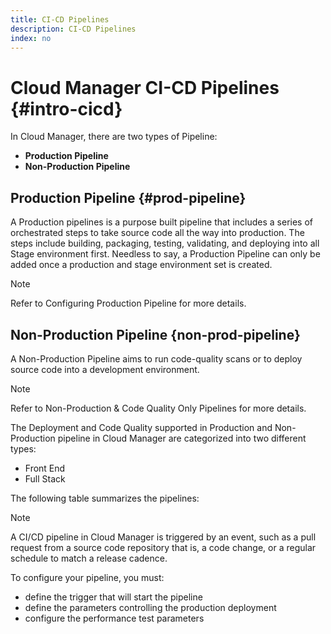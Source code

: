 ```yaml
---
title: CI-CD Pipelines
description: CI-CD Pipelines
index: no
---
```


# Cloud Manager CI-CD Pipelines {#intro-cicd}

In Cloud Manager, there are two types of Pipeline:

* **Production Pipeline**
* **Non-Production Pipeline**

## Production Pipeline {#prod-pipeline}

A Production pipelines is a purpose built pipeline that includes a series of orchestrated steps to take source code all the way into production. The steps include building, packaging, testing, validating, and deploying into all Stage environment first. Needless to say, a Production Pipeline can only be added once a production and stage environment set is created.

>[!NOTE]
>Refer to Configuring Production Pipeline for more details.


## Non-Production Pipeline {non-prod-pipeline}

A Non-Production Pipeline aims to run code-quality scans or to deploy source code into a development environment. 

>[!NOTE]
>Refer to Non-Production & Code Quality Only Pipelines for more details.

The Deployment and Code Quality supported in Production and Non-Production pipeline in Cloud Manager are categorized into two different types:

* Front End
* Full Stack

The following table summarizes the pipelines:


>[!NOTE]
>A CI/CD pipeline in Cloud Manager is triggered by an event, such as a pull request from a source code repository that is, a code change, or a regular schedule to match a release cadence. 
>
>To configure your pipeline, you must:
>* define the trigger that will start the pipeline
>* define the parameters controlling the production deployment
>* configure the performance test parameters